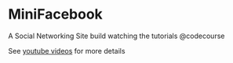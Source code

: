 # MiniFacebook
A Social Networking Site build watching the tutorials @codecourse

See  <a href="https://www.youtube.com/watch?v=cEYLjsEKyy8&list=PLfdtiltiRHWGGxaR6uFtwZnnbcXqyq8JD">youtube videos</a> for more details
